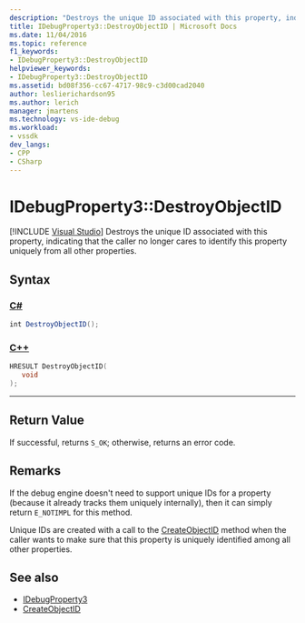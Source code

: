 ```yaml
---
description: "Destroys the unique ID associated with this property, indicating that the caller no longer cares to identify this property uniquely from all other properties."
title: IDebugProperty3::DestroyObjectID | Microsoft Docs
ms.date: 11/04/2016
ms.topic: reference
f1_keywords:
- IDebugProperty3::DestroyObjectID
helpviewer_keywords:
- IDebugProperty3::DestroyObjectID
ms.assetid: bd08f356-cc67-4717-98c9-c3d00cad2040
author: leslierichardson95
ms.author: lerich
manager: jmartens
ms.technology: vs-ide-debug
ms.workload:
- vssdk
dev_langs:
- CPP
- CSharp
---
```

# IDebugProperty3::DestroyObjectID

 [!INCLUDE [Visual Studio](~/includes/applies-to-version/vs-windows-only.md)]
Destroys the unique ID associated with this property, indicating that the caller no longer cares to identify this property uniquely from all other properties.

## Syntax

### [C#](#tab/csharp)
```csharp
int DestroyObjectID();
```
### [C++](#tab/cpp)
```cpp
HRESULT DestroyObjectID(
   void
);
```
---

## Return Value
 If successful, returns `S_OK`; otherwise, returns an error code.

## Remarks
 If the debug engine doesn't need to support unique IDs for a property (because it already tracks them uniquely internally), then it can simply return `E_NOTIMPL` for this method.

 Unique IDs are created with a call to the [CreateObjectID](../../../extensibility/debugger/reference/idebugproperty3-createobjectid.md) method when the caller wants to make sure that this property is uniquely identified among all other properties.

## See also
- [IDebugProperty3](../../../extensibility/debugger/reference/idebugproperty3.md)
- [CreateObjectID](../../../extensibility/debugger/reference/idebugproperty3-createobjectid.md)
